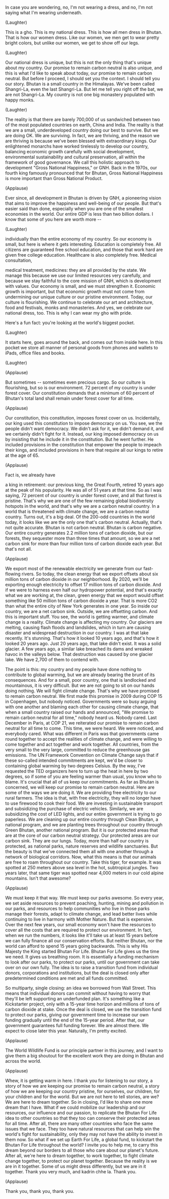 
In case you are wondering,
no, I&#39;m not wearing a dress,
and no, I&#39;m not saying
what I&#39;m wearing underneath.

(Laughter)

This is a gho.
This is my national dress.
This is how all men dress in Bhutan.
That is how our women dress.
Like our women,
we men get to wear pretty bright colors,
but unlike our women,
we get to show off our legs.

(Laughter)

Our national dress is unique,
but this is not the only thing
that&#39;s unique about my country.
Our promise to remain
carbon neutral is also unique,
and this is what I&#39;d like
to speak about today,
our promise to remain carbon neutral.
But before I proceed,
I should set you the context.
I should tell you our story.
Bhutan is a small country
in the Himalayas.
We&#39;ve been called Shangri-La,
even the last Shangri-La.
But let me tell you right off the bat,
we are not Shangri-La.
My country is not one big monastery
populated with happy monks.

(Laughter)

The reality is that
there are barely 700,000 of us
sandwiched between two
of the most populated countries on earth,
China and India.
The reality is that we are a small,
underdeveloped country
doing our best to survive.
But we are doing OK. We are surviving.
In fact, we are thriving,
and the reason we are thriving
is because we&#39;ve been blessed
with extraordinary kings.
Our enlightened monarchs
have worked tirelessly
to develop our country,
balancing economic growth carefully
with social development,
environmental sustainability
and cultural preservation,
all within the framework
of good governance.
We call this holistic approach
to development
&quot;Gross National Happiness,&quot; or GNH.
Back in the 1970s,
our fourth king famously
pronounced that for Bhutan,
Gross National Happiness is more important
than Gross National Product.

(Applause)

Ever since,
all development in Bhutan
is driven by GNH,
a pioneering vision
that aims to improve the happiness
and well-being of our people.
But that&#39;s easier said than done,
especially when you are one
of the smallest economies in the world.
Our entire GDP is less
than two billion dollars.
I know that some of you here
are worth more --

(Laughter)

individually
than the entire economy of my country.
So our economy is small,
but here is where it gets interesting.
Education is completely free.
All citizens are guaranteed
free school education,
and those that work hard
are given free college education.
Healthcare is also completely free.
Medical consultation,

medical treatment, medicines:
they are all provided by the state.
We manage this
because we use our limited
resources very carefully,
and because we stay faithful
to the core mission of GNH,
which is development with values.
Our economy is small,
and we must strengthen it.
Economic growth is important,
but that economic growth must not come
from undermining our unique culture
or our pristine environment.
Today, our culture is flourishing.
We continue to celebrate
our art and architecture,
food and festivals,
monks and monasteries.
And yes, we celebrate
our national dress, too.
This is why I can wear my gho with pride.

Here&#39;s a fun fact:
you&#39;re looking
at the world&#39;s biggest pocket.

(Laughter)

It starts here,
goes around the back,
and comes out from inside here.
In this pocket
we store all manner of personal goods
from phones and wallets
to iPads, office files and books.

(Laughter)


(Applause)

But sometimes --
sometimes even precious cargo.
So our culture is flourishing,
but so is our environment.
72 percent of my country
is under forest cover.
Our constitution demands
that a minimum of 60 percent
of Bhutan&#39;s total land
shall remain under forest cover
for all time.

(Applause)

Our constitution,
this constitution,
imposes forest cover on us.
Incidentally, our king
used this constitution
to impose democracy on us.
You see, we the people
didn&#39;t want democracy.
We didn&#39;t ask for it, we didn&#39;t demand it,
and we certainly didn&#39;t fight for it.
Instead, our king imposed democracy on us
by insisting that he include it
in the constitution.
But he went further.
He included provisions in the constitution
that empower the people
to impeach their kings,
and included provisions in here
that require all our kings to retire
at the age of 65.

(Applause)

Fact is, we already have

a king in retirement:
our previous king, the Great Fourth,
retired 10 years ago
at the peak of his popularity.
He was all of 51 years at that time.
So as I was saying,
72 percent of our country
is under forest cover,
and all that forest is pristine.
That&#39;s why we are one of the few remaining
global biodiversity hotspots in the world,
and that&#39;s why we are
a carbon neutral country.
In a world that is threatened
with climate change,
we are a carbon neutral country.
Turns out, it&#39;s a big deal.
Of the 200-odd countries
in the world today,
it looks like we are the only one
that&#39;s carbon neutral.
Actually, that&#39;s not quite accurate.
Bhutan is not carbon neutral.
Bhutan is carbon negative.
Our entire country generates
2.2 million tons of carbon dioxide,
but our forests, they sequester
more than three times that amount,
so we are a net carbon sink
for more than four million tons
of carbon dioxide each year.
But that&#39;s not all.

(Applause)

We export most
of the renewable electricity
we generate from our fast-flowing rivers.
So today, the clean energy that we export
offsets about six million tons
of carbon dioxide in our neighborhood.
By 2020, we&#39;ll be exporting
enough electricity
to offset 17 million tons
of carbon dioxide.
And if we were to harness
even half our hydropower potential,
and that&#39;s exactly what we are working at,
the clean, green energy that we export
would offset something like
50 million tons of carbon dioxide a year.
That is more CO2 than what the entire city
of New York generates in one year.
So inside our country,
we are a net carbon sink.
Outside, we are offsetting carbon.
And this is important stuff.
You see, the world is getting warmer,
and climate change is a reality.
Climate change is affecting my country.
Our glaciers are melting,
causing flash floods and landslides,
which in turn are causing disaster
and widespread destruction in our country.
I was at that lake recently.
It&#39;s stunning.
That&#39;s how it looked 10 years ago,
and that&#39;s how it looked 20 years ago.
Just 20 years ago, that lake didn&#39;t exist.
It was a solid glacier.
A few years ago, a similar lake
breached its dams
and wreaked havoc in the valleys below.
That destruction
was caused by one glacier lake.
We have 2,700 of them to contend with.

The point is this:
my country and my people have done nothing
to contribute to global warming,
but we are already bearing the brunt
of its consequences.
And for a small, poor country,
one that is landlocked and mountainous,
it is very difficult.
But we are not going to sit
on our hands doing nothing.
We will fight climate change.
That&#39;s why we have promised
to remain carbon neutral.
We first made this promise in 2009
during COP 15 in Copenhagen,
but nobody noticed.
Governments were so busy
arguing with one another
and blaming each other
for causing climate change,
that when a small country
raised our hands and announced,
&quot;We promise to remain
carbon neutral for all time,&quot;
nobody heard us.
Nobody cared.
Last December in Paris,
at COP 21, we reiterated our promise
to remain carbon neutral
for all time to come.
This time, we were heard.
We were noticed, and everybody cared.
What was different in Paris
was that governments came round together
to accept the realities of climate change,
and were willing to come together
and act together and work together.
All countries, from the very small
to the very large,
committed to reduce
the greenhouse gas emissions.
The UN Framework Convention
on Climate Change
says that if these so-called
intended commitments are kept,
we&#39;d be closer
to containing global warming
by two degrees Celsius.
By the way,
I&#39;ve requested the TED organizers here
to turn up the heat in here
by two degrees,
so if some of you
are feeling warmer than usual,
you know who to blame.
It&#39;s crucial that all of us
keep our commitments.
As far as Bhutan is concerned,
we will keep our promise
to remain carbon neutral.
Here are some of the ways we are doing it.
We are providing free electricity
to our rural farmers.
The idea is that, with free electricity,
they will no longer have to use firewood
to cook their food.
We are investing in sustainable transport
and subsidizing the purchase
of electric vehicles.
Similarly, we are subsidizing
the cost of LED lights,
and our entire government
is trying to go paperless.
We are cleaning up our entire country
through Clean Bhutan, a national program,
and we are planting trees
throughout our country
through Green Bhutan,
another national program.
But it is our protected areas
that are at the core
of our carbon neutral strategy.
Our protected areas are our carbon sink.
They are our lungs.
Today, more than half
our country is protected,
as national parks, nature reserves
and wildlife sanctuaries.
But the beauty is that we&#39;ve connected
them all with one another
through a network of biological corridors.
Now, what this means
is that our animals are free
to roam throughout our country.
Take this tiger, for example.
It was spotted
at 250 meters above sea level
in the hot, subtropical jungles.
Two years later, that same tiger
was spotted near 4,000 meters
in our cold alpine mountains.
Isn&#39;t that awesome?

(Applause)

We must keep it that way.
We must keep our parks awesome.
So every year, we set aside resources
to prevent poaching, hunting,
mining and pollution in our parks,
and resources to help communities
who live in those parks
manage their forests,
adapt to climate change,
and lead better lives while continuing
to live in harmony with Mother Nature.
But that is expensive.
Over the next few years,
our small economy won&#39;t have the resources
to cover all the costs that are required
to protect our environment.
In fact, when we run the numbers,
it looks like it&#39;ll take us
at least 15 years
before we can fully finance
all our conservation efforts.
But neither Bhutan,
nor the world
can afford to spend 15 years
going backwards.
This is why His Majesty the King
started Bhutan For Life.
Bhutan For Life gives us the time we need.
It gives us breathing room.
It is essentially a funding mechanism
to look after our parks,
to protect our parks,
until our government
can take over on our own fully.
The idea is to raise a transition fund
from individual donors,
corporations and institutions,
but the deal is closed only
after predetermined conditions are met
and all funds committed.

So multiparty, single closing:
an idea we borrowed from Wall Street.
This means that individual donors
can commit without having to worry
that they&#39;ll be left
supporting an underfunded plan.
It&#39;s something like a Kickstarter project,
only with a 15-year time horizon
and millions of tons
of carbon dioxide at stake.
Once the deal is closed,
we use the transition fund
to protect our parks,
giving our government time
to increase our own funding gradually
until the end of the 15-year period.
After that, our government
guarantees full funding forever.
We are almost there.
We expect to close later this year.
Naturally, I&#39;m pretty excited.

(Applause)

The World Wildlife Fund
is our principle partner in this journey,
and I want to give them a big shoutout
for the excellent work
they are doing in Bhutan
and across the world.

(Applause)

Whew, it is getting warm in here.
I thank you for listening to our story,
a story of how we are keeping
our promise to remain carbon neutral,
a story of how we are keeping
our country pristine,
for ourselves, our children,
for your children and for the world.
But we are not here
to tell stories, are we?
We are here to dream together.
So in closing, I&#39;d like to share
one more dream that I have.
What if we could mobilize
our leadership and our resources,
our influence and our passion,
to replicate the Bhutan For Life idea
to other countries
so that they too
can conserve their
protected areas for all time.
After all, there are many other countries
who face the same issues that we face.
They too have natural resources
that can help win the world&#39;s fight
for sustainability,
only they may not have the ability
to invest in them now.
So what if we set up Earth For Life,
a global fund, to kickstart
the Bhutan For Life throughout the world?
I invite you to help me,
to carry this dream beyond our borders
to all those who care
about our planet&#39;s future.
After all, we&#39;re here to dream together,
to work together,
to fight climate change together,
to protect our planet together.
Because the reality is
we are in it together.
Some of us might dress differently,
but we are in it together.
Thank you very much,
and kadrin chhe la. Thank you.

(Applause)

Thank you, thank you, thank you.
